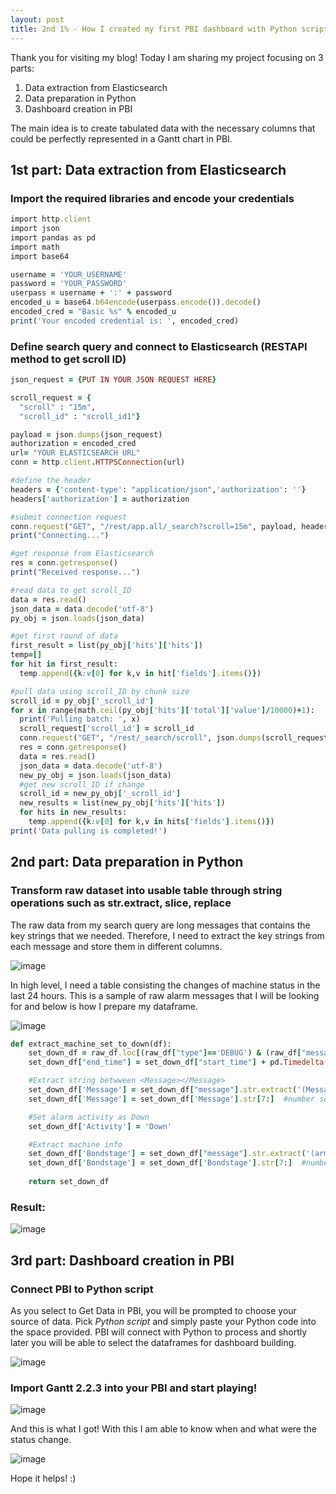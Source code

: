 ```yaml
---
layout: post
title: 2nd 1% - How I created my first PBI dashboard with Python script
---
```


Thank you for visiting my blog! Today I am sharing my project focusing on 3 parts: 
1. Data extraction from Elasticsearch 
2. Data preparation in Python
3. Dashboard creation in PBI

The main idea is to create tabulated data with the necessary columns that could be perfectly represented in a Gantt chart in PBI.

## 1st part: Data extraction from Elasticsearch

### Import the required libraries and encode your credentials
```ruby
import http.client
import json
import pandas as pd
import math
import base64

username = 'YOUR_USERNAME'
password = 'YOUR_PASSWORD'
userpass = username + ':' + password
encoded_u = base64.b64encode(userpass.encode()).decode()
encoded_cred = "Basic %s" % encoded_u
print('Your encoded credential is: ', encoded_cred)
```

### Define search query and connect to Elasticsearch (RESTAPI method to get scroll ID)
```ruby
json_request = {PUT IN YOUR JSON REQUEST HERE}

scroll_request = {  
  "scroll" : "15m", 
  "scroll_id" : "scroll_id1"}

payload = json.dumps(json_request)
authorization = encoded_cred
url= "YOUR ELASTICSEARCH URL"
conn = http.client.HTTPSConnection(url)

#define the header
headers = {'content-type': "application/json",'authorization': ''} 
headers['authorization'] = authorization

#submit connection request
conn.request("GET", "/rest/app.all/_search?scroll=15m", payload, headers) #request data from query
print("Connecting...")

#get response from Elasticsearch
res = conn.getresponse()
print("Received response...") 

#read data to get scroll_ID
data = res.read()
json_data = data.decode('utf-8')
py_obj = json.loads(json_data)

#get first round of data
first_result = list(py_obj['hits']['hits'])
temp=[]
for hit in first_result:
  temp.append({k:v[0] for k,v in hit['fields'].items()})

#pull data using scroll_ID by chunk size
scroll_id = py_obj['_scroll_id']
for x in range(math.ceil(py_obj['hits']['total']['value']/10000)+1):
  print('Pulling batch: ', x)
  scroll_request['scroll_id'] = scroll_id
  conn.request("GET", "/rest/_search/scroll", json.dumps(scroll_request), headers)
  res = conn.getresponse()
  data = res.read()
  json_data = data.decode('utf-8')
  new_py_obj = json.loads(json_data)
  #get new scroll_ID if change
  scroll_id = new_py_obj['_scroll_id']
  new_results = list(new_py_obj['hits']['hits'])
  for hits in new_results:
    temp.append({k:v[0] for k,v in hits['fields'].items()})
print('Data pulling is completed!')
```


## 2nd part: Data preparation in Python

### Transform raw dataset into usable table through string operations such as str.extract, slice, replace

The raw data from my search query are long messages that contains the key strings that we needed.
Therefore, I need to extract the key strings from each message and store them in different columns.

![image](https://github.com/annnie04/onepercent/assets/113150580/b186e004-c916-4dc5-a5c1-a3fdf1f15dad)

In high level, I need a table consisting the changes of machine status in the last 24 hours.
This is a sample of raw alarm messages that I will be looking for and below is how I prepare my dataframe.

![image](https://github.com/annnie04/onepercent/assets/113150580/b8931baf-bf2c-4f1f-9a43-d9318a7d077e)


```ruby
def extract_machine_set_to_down(df):
    set_down_df = raw_df.loc[(raw_df["type"]=='DEBUG') & (raw_df["message"].str.contains('Alarm'))].copy().reset_index(drop=True)
    set_down_df["end_time"] = set_down_df["start_time"] + pd.Timedelta(minutes=10) #Note: The "end_time" is helpful in Gantt chart later

    #Extract string betwween <Message></Message>
    set_down_df['Message'] = set_down_df["message"].str.extract('(Message>.*(?=</Message))',expand=True)
    set_down_df['Message'] = set_down_df['Message'].str[7:]  #number set according to your string index

    #Set alarm activity as Down
    set_down_df['Activity'] = 'Down'

    #Extract machine info
    set_down_df['Bondstage'] = set_down_df["message"].str.extract('(arm>.*(?=</arm))',expand=True)
    set_down_df['Bondstage'] = set_down_df['Bondstage'].str[7:]  #number set according to your string index
    
    return set_down_df

```
### Result:

![image](https://github.com/annnie04/onepercent/assets/113150580/10d01537-24d8-478d-966e-2d000c4960a9)


## 3rd part: Dashboard creation in PBI

### Connect PBI to Python script
As you select to Get Data in PBI, you will be prompted to choose your source of data.
Pick *Python script* and simply paste your Python code into the space provided.
PBI will connect with Python to process and shortly later you will be able to select the dataframes for dashboard building.

![image](https://github.com/annnie04/onepercent/assets/113150580/d1b5f1cc-2fa1-4940-b69d-8dd65b049201)


### Import Gantt 2.2.3 into your PBI and start playing!

![image](https://github.com/annnie04/onepercent/assets/113150580/f34ab597-cda1-49d2-a2ec-93420fae9356)

And this is what I got! With this I am able to know when and what were the status change. 

![image](https://github.com/annnie04/onepercent/assets/113150580/cede2d57-40f4-4885-8b84-ca78f8d497f5)

Hope it helps! :)
